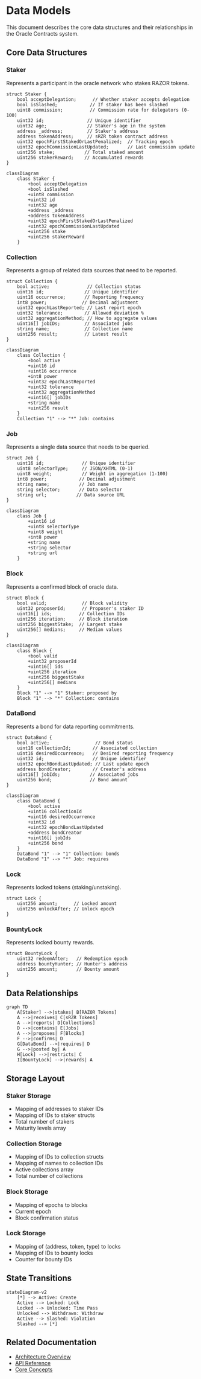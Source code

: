 # Data Models

This document describes the core data structures and their relationships in the Oracle Contracts system.

## Core Data Structures

### Staker
Represents a participant in the oracle network who stakes RAZOR tokens.

```solidity
struct Staker {
    bool acceptDelegation;      // Whether staker accepts delegation
    bool isSlashed;            // If staker has been slashed
    uint8 commission;          // Commission rate for delegators (0-100)
    uint32 id;                // Unique identifier
    uint32 age;               // Staker's age in the system
    address _address;         // Staker's address
    address tokenAddress;     // sRZR token contract address
    uint32 epochFirstStakedOrLastPenalized;  // Tracking epoch
    uint32 epochCommissionLastUpdated;       // Last commission update
    uint256 stake;           // Total staked amount
    uint256 stakerReward;    // Accumulated rewards
}
```

```mermaid
classDiagram
    class Staker {
        +bool acceptDelegation
        +bool isSlashed
        +uint8 commission
        +uint32 id
        +uint32 age
        +address _address
        +address tokenAddress
        +uint32 epochFirstStakedOrLastPenalized
        +uint32 epochCommissionLastUpdated
        +uint256 stake
        +uint256 stakerReward
    }
```

### Collection
Represents a group of related data sources that need to be reported.

```solidity
struct Collection {
    bool active;              // Collection status
    uint16 id;               // Unique identifier
    uint16 occurrence;       // Reporting frequency
    int8 power;             // Decimal adjustment
    uint32 epochLastReported; // Last report epoch
    uint32 tolerance;        // Allowed deviation %
    uint32 aggregationMethod; // How to aggregate values
    uint16[] jobIDs;         // Associated jobs
    string name;             // Collection name
    uint256 result;          // Latest result
}
```

```mermaid
classDiagram
    class Collection {
        +bool active
        +uint16 id
        +uint16 occurrence
        +int8 power
        +uint32 epochLastReported
        +uint32 tolerance
        +uint32 aggregationMethod
        +uint16[] jobIDs
        +string name
        +uint256 result
    }
    Collection "1" --> "*" Job: contains
```

### Job
Represents a single data source that needs to be queried.

```solidity
struct Job {
    uint16 id;              // Unique identifier
    uint8 selectorType;     // JSON/XHTML (0-1)
    uint8 weight;           // Weight in aggregation (1-100)
    int8 power;            // Decimal adjustment
    string name;           // Job name
    string selector;       // Data selector
    string url;           // Data source URL
}
```

```mermaid
classDiagram
    class Job {
        +uint16 id
        +uint8 selectorType
        +uint8 weight
        +int8 power
        +string name
        +string selector
        +string url
    }
```

### Block
Represents a confirmed block of oracle data.

```solidity
struct Block {
    bool valid;             // Block validity
    uint32 proposerId;      // Proposer's staker ID
    uint16[] ids;          // Collection IDs
    uint256 iteration;     // Block iteration
    uint256 biggestStake;  // Largest stake
    uint256[] medians;     // Median values
}
```

```mermaid
classDiagram
    class Block {
        +bool valid
        +uint32 proposerId
        +uint16[] ids
        +uint256 iteration
        +uint256 biggestStake
        +uint256[] medians
    }
    Block "1" --> "1" Staker: proposed by
    Block "1" --> "*" Collection: contains
```

### DataBond
Represents a bond for data reporting commitments.

```solidity
struct DataBond {
    bool active;                 // Bond status
    uint16 collectionId;        // Associated collection
    uint16 desiredOccurrence;   // Desired reporting frequency
    uint32 id;                  // Unique identifier
    uint32 epochBondLastUpdated; // Last update epoch
    address bondCreator;        // Creator's address
    uint16[] jobIds;           // Associated jobs
    uint256 bond;              // Bond amount
}
```

```mermaid
classDiagram
    class DataBond {
        +bool active
        +uint16 collectionId
        +uint16 desiredOccurrence
        +uint32 id
        +uint32 epochBondLastUpdated
        +address bondCreator
        +uint16[] jobIds
        +uint256 bond
    }
    DataBond "1" --> "1" Collection: bonds
    DataBond "1" --> "*" Job: requires
```

### Lock
Represents locked tokens (staking/unstaking).

```solidity
struct Lock {
    uint256 amount;      // Locked amount
    uint256 unlockAfter; // Unlock epoch
}
```

### BountyLock
Represents locked bounty rewards.

```solidity
struct BountyLock {
    uint32 redeemAfter;   // Redemption epoch
    address bountyHunter; // Hunter's address
    uint256 amount;       // Bounty amount
}
```

## Data Relationships

```mermaid
graph TD
    A[Staker] -->|stakes| B[RAZOR Tokens]
    A -->|receives| C[sRZR Tokens]
    A -->|reports| D[Collections]
    D -->|contains| E[Jobs]
    A -->|proposes| F[Blocks]
    F -->|confirms| D
    G[DataBond] -->|requires| D
    G -->|posted by| A
    H[Lock] -->|restricts| C
    I[BountyLock] -->|rewards| A
```

## Storage Layout

### Staker Storage
- Mapping of addresses to staker IDs
- Mapping of IDs to staker structs
- Total number of stakers
- Maturity levels array

### Collection Storage
- Mapping of IDs to collection structs
- Mapping of names to collection IDs
- Active collections array
- Total number of collections

### Block Storage
- Mapping of epochs to blocks
- Current epoch
- Block confirmation status

### Lock Storage
- Mapping of (address, token, type) to locks
- Mapping of IDs to bounty locks
- Counter for bounty IDs

## State Transitions

```mermaid
stateDiagram-v2
    [*] --> Active: Create
    Active --> Locked: Lock
    Locked --> Unlocked: Time Pass
    Unlocked --> Withdrawn: Withdraw
    Active --> Slashed: Violation
    Slashed --> [*]
```

## Related Documentation
- [Architecture Overview](architecture.md)
- [API Reference](api-reference.md)
- [Core Concepts](core-concepts.md)